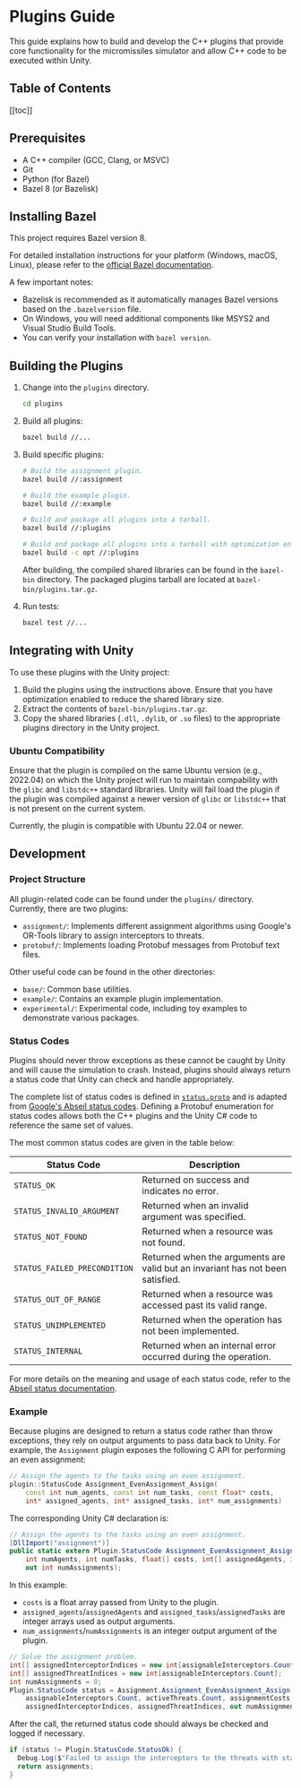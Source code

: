 # Plugins Guide

This guide explains how to build and develop the C++ plugins that provide core functionality for the micromissiles simulator and allow C++ code to be executed within Unity.

## Table of Contents

[[toc]]

## Prerequisites

- A C++ compiler (GCC, Clang, or MSVC)
- Git
- Python (for Bazel)
- Bazel 8 (or Bazelisk)

## Installing Bazel

This project requires Bazel version 8.

For detailed installation instructions for your platform (Windows, macOS, Linux), please refer to the [official Bazel documentation](https://bazel.build/install).

A few important notes:

- Bazelisk is recommended as it automatically manages Bazel versions based on the `.bazelversion` file.
- On Windows, you will need additional components like MSYS2 and Visual Studio Build Tools.
- You can verify your installation with `bazel version`.

## Building the Plugins

1. Change into the `plugins` directory.
   ```bash
   cd plugins
   ```

2. Build all plugins:
   ```bash
   bazel build //...
   ```

3. Build specific plugins:
   ```bash
   # Build the assignment plugin.
   bazel build //:assignment

   # Build the example plugin.
   bazel build //:example

   # Build and package all plugins into a tarball.
   bazel build //:plugins

   # Build and package all plugins into a tarball with optimization enabled.
   bazel build -c opt //:plugins
   ```

   After building, the compiled shared libraries can be found in the `bazel-bin` directory.
   The packaged plugins tarball are located at `bazel-bin/plugins.tar.gz`.

4. Run tests:
   ```bash
   bazel test //...
   ```

## Integrating with Unity

To use these plugins with the Unity project:

1. Build the plugins using the instructions above. Ensure that you have optimization enabled to reduce the shared library size.
2. Extract the contents of `bazel-bin/plugins.tar.gz`.
3. Copy the shared libraries (`.dll`, `.dylib`, or `.so` files) to the appropriate plugins directory in the Unity project.

### Ubuntu Compatibility

Ensure that the plugin is compiled on the same Ubuntu version (e.g., 2022.04) on which the Unity project will run to maintain compability with the `glibc` and `libstdc++` standard libraries.
Unity will fail load the plugin if the plugin was compiled against a newer version of `glibc` or `libstdc++` that is not present on the current system.

Currently, the plugin is compatible with Ubuntu 22.04 or newer.

## Development

### Project Structure

All plugin-related code can be found under the `plugins/` directory.
Currently, there are two plugins:
- `assignment/`: Implements different assignment algorithms using Google's OR-Tools library to assign interceptors to threats.
- `protobuf/`: Implements loading Protobuf messages from Protobuf text files.

Other useful code can be found in the other directories:
- `base/`: Common base utilities.
- `example/`: Contains an example plugin implementation.
- `experimental/`: Experimental code, including toy examples to demonstrate various packages.

### Status Codes

Plugins should never throw exceptions as these cannot be caught by Unity and will cause the simulation to crash.
Instead, plugins should always return a status code that Unity can check and handle appropriately.

The complete list of status codes is defined in [`status.proto`](https://github.com/PisterLab/micromissiles-unity/blob/master/Assets/Proto/Plugin/status.proto) and is adapted from [Google's Abseil status codes](https://github.com/abseil/abseil-cpp/blob/master/absl/status/status.h).
Defining a Protobuf enumeration for status codes allows both the C++ plugins and the Unity C# code to reference the same set of values.

The most common status codes are given in the table below:

| **Status Code**               | **Description**                                                                |
|-------------------------------|--------------------------------------------------------------------------------|
| `STATUS_OK`                   | Returned on success and indicates no error.                                    |
| `STATUS_INVALID_ARGUMENT`     | Returned when an invalid argument was specified.                               |
| `STATUS_NOT_FOUND`            | Returned when a resource was not found.                                        |
| `STATUS_FAILED_PRECONDITION`  | Returned when the arguments are valid but an invariant has not been satisfied. |
| `STATUS_OUT_OF_RANGE`         | Returned when a resource was accessed past its valid range.                    |
| `STATUS_UNIMPLEMENTED`        | Returned when the operation has not been implemented.                          |
| `STATUS_INTERNAL`             | Returned when an internal error occurred during the operation.                 |

For more details on the meaning and usage of each status code, refer to the [Abseil status documentation](https://github.com/abseil/abseil-cpp/blob/master/absl/status/status.h).

### Example

Because plugins are designed to return a status code rather than throw exceptions, they rely on output arguments to pass data back to Unity.
For example, the `Assignment` plugin exposes the following C API for performing an even assignment:

```cpp
// Assign the agents to the tasks using an even assignment.
plugin::StatusCode Assignment_EvenAssignment_Assign(
    const int num_agents, const int num_tasks, const float* costs,
    int* assigned_agents, int* assigned_tasks, int* num_assignments)
```

The corresponding Unity C# declaration is:
```cs
// Assign the agents to the tasks using an even assignment.
[DllImport("assignment")]
public static extern Plugin.StatusCode Assignment_EvenAssignment_Assign(
    int numAgents, int numTasks, float[] costs, int[] assignedAgents, int[] assignedTasks,
    out int numAssignments);
```

In this example:
- `costs` is a float array passed from Unity to the plugin.
- `assigned_agents`/`assignedAgents` and `assigned_tasks`/`assignedTasks` are integer arrays used as output arguments.
- `num_assignments`/`numAssignments` is an integer output argument of the plugin.

```cs
// Solve the assignment problem.
int[] assignedInterceptorIndices = new int[assignableInterceptors.Count];
int[] assignedThreatIndices = new int[assignableInterceptors.Count];
int numAssignments = 0;
Plugin.StatusCode status = Assignment.Assignment_EvenAssignment_Assign(
    assignableInterceptors.Count, activeThreats.Count, assignmentCosts,
    assignedInterceptorIndices, assignedThreatIndices, out numAssignments);
```

After the call, the returned status code should always be checked and logged if necessary.
```cs
if (status != Plugin.StatusCode.StatusOk) {
  Debug.Log($"Failed to assign the interceptors to the threats with status code {status}.");
  return assignments;
}
```

